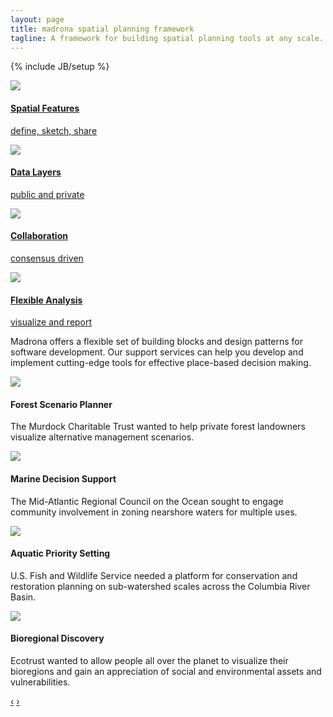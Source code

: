 ```yaml
---
layout: page
title: madrona spatial planning framework
tagline: A framework for building spatial planning tools at any scale.
---
```

{% include JB/setup %}
<div class="row">
  <div class="span6">
    <div class="bugs">
      <div class="row">
        <div class="span3">
          <a href="{{ BASE_PATH }}/technology/#spatial_features">
            <div class="bug">
              <div class="row">
                <div class="pull-left icon">
                  <img class="tall" src="{{ BASE_PATH }}/assets/img/features.png">
                </div>
                <div class="pull-left">
                  <h4>Spatial&nbsp;Features</h4>
                  <p>define, sketch, share</p>
                </div>
              </div>
            </div>
          </a>
        </div>
        <div class="span3">
          <a href="{{ BASE_PATH }}/technology/#data_layers">
            <div class="bug">
              <div class="row">
                <div class="pull-left icon">
                  <img src="{{ BASE_PATH }}/assets/img/layers.png">
                </div>
                <div class="pull-left">
                  <h4>Data&nbsp;Layers</h4>
                  <p>public and private</p>
                </div>
              </div>
            </div>
          </a>
        </div>
      </div>
      <div class="row">
        <div class="span3">
          <a href="{{ BASE_PATH }}/technology/#collaboration">
            <div class="bug">
              <div class="row">
                <div class="pull-left icon">
                  <img class="tall" src="{{ BASE_PATH }}/assets/img/collaboration.png">
                </div>
                <div class="pull-left">
                  <h4>Collaboration</h4>
                  <p>consensus driven</p>
                </div>
              </div>
            </div>
          </a>
        </div>
        <div class="span3">
          <a href="{{ BASE_PATH }}/technology/#flexible_analysis">
            <div class="bug">
              <div class="row">
                <div class="pull-left icon">
                  <img src="{{ BASE_PATH }}/assets/img/analysis.png">
                </div>
                <div class="pull-left">
                  <h4>Flexible&nbsp;Analysis</h4>
                  <p>visualize and report</p>
                </div>
              </div>
            </div>
          </a>
        </div>
      </div>
    </div>
    <div class="row">
      <div class="span6">
        <p>Madrona offers a flexible set of building blocks and design patterns for software development. Our support services can help you develop and implement cutting-edge tools for effective place-based decision making.</p>
      </div>
    </div>
  </div>
  <div class="span6">
    <div id="showcase" class="carousel">
    <!-- Carousel items -->
      <div class="carousel-inner">
      <div class="active item">
        <img src="{{ BASE_PATH }}/assets/img/fsp.png">
        <div class="carousel-caption">
          <h4>Forest Scenario Planner</h4>
          <p>The Murdock Charitable Trust wanted to help private forest landowners visualize alternative management scenarios.</p>
        </div>
      </div>
      <div class="item">
        <img src="{{BASE_PATH}}/assets/img/experience/windmill-ocean.jpg">
        <div class="carousel-caption">
          <h4>Marine Decision Support</h4>
          <p>The Mid-Atlantic Regional Council on the Ocean sought to engage community involvement in zoning nearshore waters for multiple uses.</p>
        </div>
      </div>
      <div class="item">
        <img src="{{BASE_PATH}}/assets/img/experience/wwri.png">
        <div class="carousel-caption">
          <h4>Aquatic Priority Setting</h4>
          <p>U.S. Fish and Wildlife Service needed a platform for conservation and restoration planning on sub-watershed scales across the Columbia River Basin.</p>
        </div>
      </div>
      <div class="item">
        <img src="{{ BASE_PATH }}/assets/img/fsp.png">
        <div class="carousel-caption">
          <h4>Bioregional Discovery</h4>
          <p>Ecotrust wanted to allow people all over the planet to visualize their bioregions and gain an appreciation of social and environmental assets and vulnerabilities.</p>
        </div>
      </div>
    </div>
    <!-- Carousel nav -->
    <a class="carousel-control left" href="#showcase" data-slide="prev">&lsaquo;</a>
    <a class="carousel-control right" href="#showcase" data-slide="next">&rsaquo;</a>
    </div>
   </div>
</div>


<script>
  $(window).load(function() {
    $('.carousel').carousel({
      interval: 8000
    })
    
  });
</script>